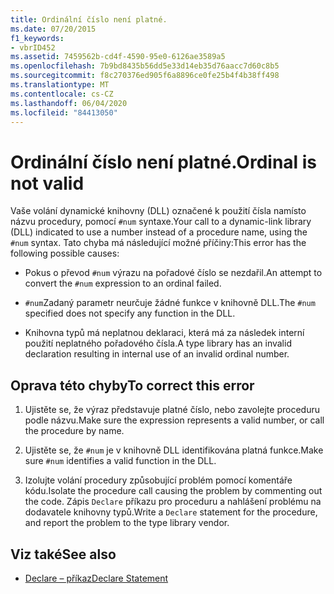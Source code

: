 ```yaml
---
title: Ordinální číslo není platné.
ms.date: 07/20/2015
f1_keywords:
- vbrID452
ms.assetid: 7459562b-cd4f-4590-95e0-6126ae3589a5
ms.openlocfilehash: 7b9bd8435b56dd5e33d14eb35d76aacc7d60c8b5
ms.sourcegitcommit: f8c270376ed905f6a8896ce0fe25b4f4b38ff498
ms.translationtype: MT
ms.contentlocale: cs-CZ
ms.lasthandoff: 06/04/2020
ms.locfileid: "84413050"
---
```

# <a name="ordinal-is-not-valid"></a><span data-ttu-id="ccb76-102">Ordinální číslo není platné.</span><span class="sxs-lookup"><span data-stu-id="ccb76-102">Ordinal is not valid</span></span>
<span data-ttu-id="ccb76-103">Vaše volání dynamické knihovny (DLL) označené k použití čísla namísto názvu procedury, pomocí `#num` syntaxe.</span><span class="sxs-lookup"><span data-stu-id="ccb76-103">Your call to a dynamic-link library (DLL) indicated to use a number instead of a procedure name, using the `#num` syntax.</span></span> <span data-ttu-id="ccb76-104">Tato chyba má následující možné příčiny:</span><span class="sxs-lookup"><span data-stu-id="ccb76-104">This error has the following possible causes:</span></span>  
  
- <span data-ttu-id="ccb76-105">Pokus o převod `#num` výrazu na pořadové číslo se nezdařil.</span><span class="sxs-lookup"><span data-stu-id="ccb76-105">An attempt to convert the `#num` expression to an ordinal failed.</span></span>  
  
- <span data-ttu-id="ccb76-106">`#num`Zadaný parametr neurčuje žádné funkce v knihovně DLL.</span><span class="sxs-lookup"><span data-stu-id="ccb76-106">The `#num` specified does not specify any function in the DLL.</span></span>  
  
- <span data-ttu-id="ccb76-107">Knihovna typů má neplatnou deklaraci, která má za následek interní použití neplatného pořadového čísla.</span><span class="sxs-lookup"><span data-stu-id="ccb76-107">A type library has an invalid declaration resulting in internal use of an invalid ordinal number.</span></span>  
  
## <a name="to-correct-this-error"></a><span data-ttu-id="ccb76-108">Oprava této chyby</span><span class="sxs-lookup"><span data-stu-id="ccb76-108">To correct this error</span></span>  
  
1. <span data-ttu-id="ccb76-109">Ujistěte se, že výraz představuje platné číslo, nebo zavolejte proceduru podle názvu.</span><span class="sxs-lookup"><span data-stu-id="ccb76-109">Make sure the expression represents a valid number, or call the procedure by name.</span></span>  
  
2. <span data-ttu-id="ccb76-110">Ujistěte se, že `#num` je v knihovně DLL identifikována platná funkce.</span><span class="sxs-lookup"><span data-stu-id="ccb76-110">Make sure `#num` identifies a valid function in the DLL.</span></span>  
  
3. <span data-ttu-id="ccb76-111">Izolujte volání procedury způsobující problém pomocí komentáře kódu.</span><span class="sxs-lookup"><span data-stu-id="ccb76-111">Isolate the procedure call causing the problem by commenting out the code.</span></span> <span data-ttu-id="ccb76-112">Zápis `Declare` příkazu pro proceduru a nahlášení problému na dodavatele knihovny typů.</span><span class="sxs-lookup"><span data-stu-id="ccb76-112">Write a `Declare` statement for the procedure, and report the problem to the type library vendor.</span></span>  
  
## <a name="see-also"></a><span data-ttu-id="ccb76-113">Viz také</span><span class="sxs-lookup"><span data-stu-id="ccb76-113">See also</span></span>

- [<span data-ttu-id="ccb76-114">Declare – příkaz</span><span class="sxs-lookup"><span data-stu-id="ccb76-114">Declare Statement</span></span>](../statements/declare-statement.md)
